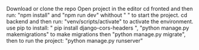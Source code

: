 Download or clone the repo
Open project in the editor
cd fronted and then run: "npm install" and "npm run dev" whithout " " to start the project.
cd backend and then run: "venv/scripts/activate" to activate the environment.
use pip to install: " pip install django-cors-headers ",
"python manage.py makemigrations" to make migrations then "python manage.py migrate",
then to run the project: "python manage.py runserver"

 
